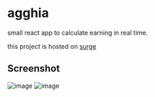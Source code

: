 # agghia
small react app to calculate earning in real time.

this project is hosted on [surge](https://agghia.surge.sh/)

## Screenshot
![image](https://cloud.githubusercontent.com/assets/248805/24840823/befcf9f0-1d6c-11e7-8fa5-837cfc979875.png)
![image](https://cloud.githubusercontent.com/assets/248805/24840825/d7a7149a-1d6c-11e7-88df-c3b1faba98dc.png)

